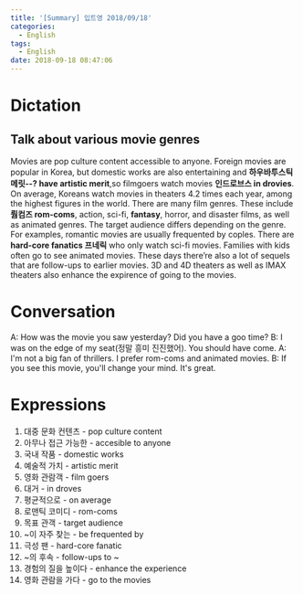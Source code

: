 ```yaml
---
title: '[Summary] 입트영 2018/09/18'
categories:
  - English
tags:
  - English
date: 2018-09-18 08:47:06
---
```


# Dictation

## Talk about various movie genres

Movies are pop culture content accessible to anyone. Foreign movies are popular in Korea, but domestic works are also entertaining and **하우바투스틱메릿--? have artistic merit**,so filmgoers watch movies **인드로브스 in drovies**. On average, Koreans watch movies in theaters 4.2 times each year, among the highest figures in the world. There are many film genres. These include **뤔컴즈 rom-coms**, action, sci-fi, **fantasy**, horror, and disaster films, as well as animated genres. The target audience differs depending on the genre. For examples, romantic movies are usually frequented by coples. There are **hard-core fanatics 프네릭** who only watch sci-fi movies. Families with kids often go to see animated movies. These days there’re also a lot of sequels that are follow-ups to earlier movies. 3D and 4D theaters as well as IMAX theaters also enhance the expirence of going to the movies.
​

# Conversation

A: How was the movie you saw yesterday? Did you have a goo time?
B: I was on the edge of my seat(정말 흥미 진진했어). You should have come.
A: I'm not a big fan of thrillers. I prefer rom-coms and animated movies.
B: If you see this movie, you'll change your mind. It's great.

# Expressions

1. 대중 문화 컨텐츠 - pop culture content
2. 아무나 접근 가능한 - accesible to anyone
3. 국내 작품 - domestic works
4. 예술적 가치 - artistic merit
5. 영화 관람객 - film goers
6. 대거 - in droves
7. 평균적으로 - on average
8. 로맨틱 코미디 - rom-coms
9. 목표 관객 - target audience
10. ~이 자주 찾는 - be frequented by
11. 극성 팬 - hard-core fanatic
12. ~의 후속 - follow-ups to ~
13. 경험의 질을 높이다 - enhance the experience
14. 영화 관람을 가다 - go to the movies